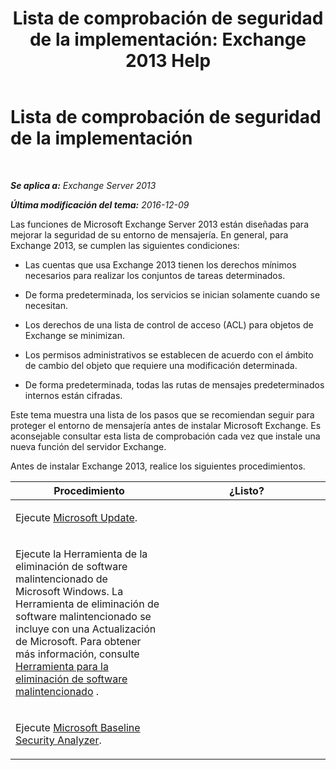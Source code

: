 ﻿---
title: 'Lista de comprobación de seguridad de la implementación: Exchange 2013 Help'
TOCTitle: Lista de comprobación de seguridad de la implementación
ms:assetid: 0cbfad59-f503-48a0-8184-6ca999d89e61
ms:mtpsurl: https://technet.microsoft.com/es-es/library/Aa996026(v=EXCHG.150)
ms:contentKeyID: 49116021
ms.date: 04/23/2018
mtps_version: v=EXCHG.150
ms.translationtype: HT
---

# Lista de comprobación de seguridad de la implementación

 

_**Se aplica a:** Exchange Server 2013_

_**Última modificación del tema:** 2016-12-09_

Las funciones de Microsoft Exchange Server 2013 están diseñadas para mejorar la seguridad de su entorno de mensajería. En general, para Exchange 2013, se cumplen las siguientes condiciones:

  - Las cuentas que usa Exchange 2013 tienen los derechos mínimos necesarios para realizar los conjuntos de tareas determinados.

  - De forma predeterminada, los servicios se inician solamente cuando se necesitan.

  - Los derechos de una lista de control de acceso (ACL) para objetos de Exchange se minimizan.

  - Los permisos administrativos se establecen de acuerdo con el ámbito de cambio del objeto que requiere una modificación determinada.

  - De forma predeterminada, todas las rutas de mensajes predeterminados internos están cifradas.

Este tema muestra una lista de los pasos que se recomiendan seguir para proteger el entorno de mensajería antes de instalar Microsoft Exchange. Es aconsejable consultar esta lista de comprobación cada vez que instale una nueva función del servidor Exchange.

Antes de instalar Exchange 2013, realice los siguientes procedimientos.


<table>
<colgroup>
<col style="width: 50%" />
<col style="width: 50%" />
</colgroup>
<thead>
<tr class="header">
<th>Procedimiento</th>
<th>¿Listo?</th>
</tr>
</thead>
<tbody>
<tr class="odd">
<td><p>Ejecute <a href="https://go.microsoft.com/fwlink/p/?linkid=54836">Microsoft Update</a>.</p></td>
<td><p></p></td>
</tr>
<tr class="even">
<td><p>Ejecute la Herramienta de la eliminación de software malintencionado de Microsoft Windows. La Herramienta de eliminación de software malintencionado se incluye con una Actualización de Microsoft. Para obtener más información, consulte <a href="http://go.microsoft.com/fwlink/p/?linkid=73452">Herramienta para la eliminación de software malintencionado</a> .</p></td>
<td><p></p></td>
</tr>
<tr class="odd">
<td><p>Ejecute <a href="https://go.microsoft.com/fwlink/p/?linkid=16526">Microsoft Baseline Security Analyzer</a>.</p></td>
<td><p></p></td>
</tr>
</tbody>
</table>

